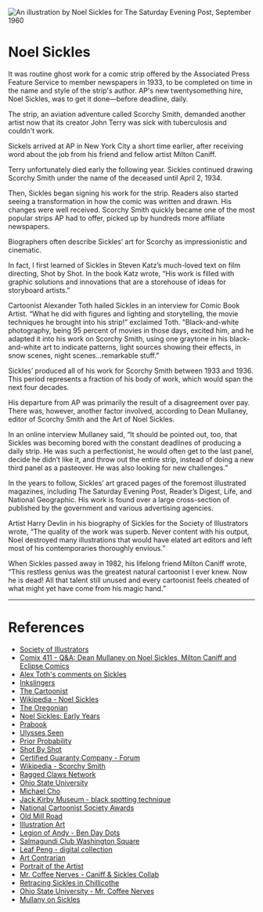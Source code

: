 ![An illustration by Noel Sickles for The Saturday Evening Post, September 1960](https://live.staticflickr.com/43/80277554_b091bab2a7_h.jpg)

# Noel Sickles

It was routine ghost work for a comic strip offered by the Associated
Press Feature Service to member newspapers in 1933, to be completed on time in
the name and style of the strip's author. AP's new twentysomething hire, Noel
Sickles, was to get it done—before deadline, daily.

The strip, an aviation adventure called Scorchy Smith,
demanded another artist now that its creator John Terry was sick with
tuberculosis and couldn't work.

Sickels arrived at AP in New York City a short time earlier, after receiving
word about the job from his friend and fellow artist Milton Caniff.

Terry unfortunately died early the following year. Sickles continued drawing
Scorchy Smith under the name of the deceased until April 2, 1934. 

Then, Sickles began signing his work for the strip. Readers also started seeing
a transformation in how the comic was written and drawn. His changes were well
received. Scorchy Smith quickly became one of the most popular strips AP had to
offer, picked up by hundreds more affiliate newspapers.

Biographers often describe Sickles’ art for Scorchy as impressionistic and
cinematic.

In fact, I first learned of Sickles in Steven Katz’s much-loved text on film
directing, Shot by Shot. In the book Katz wrote, “His work is filled with
graphic solutions and innovations that are a storehouse of ideas for storyboard
artists.”

Cartoonist Alexander Toth hailed Sickles in an interview for Comic Book Artist.
“What he did with figures and lighting and storytelling, the movie techniques
he brought into his strip!” exclaimed Toth. "Black-and-white photography, being
95 percent of movies in those days, excited him, and he adapted it into his
work on Scorchy Smith, using one graytone in his black-and-white art to
indicate patterns, light sources showing their effects, in snow scenes, night
scenes...remarkable stuff.”

Sickles’ produced all of his work for Scorchy Smith between 1933 and 1936. This
period represents a fraction of his body of work, which would span the next
four decades. 

His departure from AP was primarily the result of a disagreement over pay.
There was, however, another factor involved, according to Dean Mullaney, editor
of Scorchy Smith and the Art of Noel Sickles. 

In an online interview Mullaney said, “It should be pointed out, too, that
Sickles was becoming bored with the constant deadlines of producing a daily
strip. He was such a perfectionist, he would often get to the last panel,
decide he didn’t like it, and throw out the entire strip, instead of doing a
new third panel as a pasteover. He was also looking for new challenges.”

In the years to follow, Sickles’ art graced pages of the foremost illustrated
magazines, including The Saturday Evening Post, Reader’s Digest, Life, and
National Geographic. His work is found over a large cross-section of published
by the government and various advertising agencies.

Artist Harry Devlin in his biography of Sickles for the Society of Illustrators
wrote, “The quality of the work was superb. Never content with his output, Noel
destroyed many illustrations that would have elated art editors and left most
of his contemporaries thoroughly envious.”

When Sickles passed away in 1982, his lifelong friend Milton Caniff wrote,
“This restless genius was the greatest natural cartoonist I ever knew. Now he
is dead! All that talent still unused and every cartoonist feels cheated of
what might yet have come from his magic hand.”

---

# References

- [Society of Illustrators](https://societyillustrators.org/award-winners/noel-sickles/)
- [Comix 411 - Q&A: Dean Mullaney on Noel Sickles, Milton Caniff and Eclipse Comics](http://www.gearlive.com/comics/article/q308-qa-dean-mullaney-on-noel-sickles-milton-caniff-and-eclipse-comics/)
- [Alex Toth's comments on Sickles](https://www.twomorrows.com/comicbookartist/articles/11toth.html)
- [Inkslingers](https://inkslingers.ink/2022/03/24/noel-sickles-buds-meaco-comics/)
- [The Cartoonist](http://www.thecartoonists.ca/Index_files/2013pages/TC%20-%20Noel%20Sickles.htm)
- [Wikipedia - Noel Sickles](https://en.wikipedia.org/wiki/Noel_Sickles)
- [The Oregonian](https://www.oregonlive.com/steveduin/2008/09/the_art_of_noel_sickles.html)
- [Noel Sickles: Early Years](https://todaysinspiration.blogspot.com/2008/08/noel-sickles-early-years.html)
- [Prabook](https://prabook.com/web/noel.sickles/2107054)
- [Ulysses Seen](https://web.sas.upenn.edu/ulyssesseen/2009/10/20/scorchy-smith-and-the-art-of-noel-sickles/)
- [Prior Probability](https://priorprobability.com/2019/03/02/the-old-man-and-noel-sickles/)
- [Shot By Shot](https://mwp.com/product/film-directing-shot-shot-25th-anniversary-edition-visualizing-concept-screen/)
- [Certified Guaranty Company - Forum](https://boards.cgccomics.com/topic/478282-supercool-atomic-age-comic-book-and-record-set-by-noel-sickles/)
- [Wikipedia - Scorchy Smith](https://en.wikipedia.org/wiki/Scorchy_Smith)
- [Ragged Claws Network](https://raggedclaws.com/category/noel-sickles/)
- [Ohio State University](http://ead.ohiolink.edu/xtf-ead/view?docId=ead/OhCoUCR0001.xml;toc.depth=1)
- [Michael Cho](https://chodrawings.blogspot.com/2007/03/my-favourite-cartoonists-part-2-noel.html)
- [Jack Kirby Museum - black spotting technique](https://kirbymuseum.org/blogs/effect/jackmagic/)
- [National Cartoonist Society Awards](https://www.nationalcartoonists.com/awards/division-awards/)
- [Old Mill Road](https://nyacknewsandviews.com/blog/2019/06/nyack-sketch-log-protecting-our-watering-hole-near-old-mill-road/)
- [Illustration Art](https://illustrationart.blogspot.com/2006/08/ahhhhhhh-noel-sickles.html)
- [Legion of Andy - Ben Day Dots](https://legionofandy.com/2016/08/26/ben-day-dots-part-8-1930s-to-1950s-the-golden-age-of-comics/)
- [Salmagundi Club Washington Square](https://salmagundi.org/noel-douglas-sickles-1910-1982-ra-1982-washington-square-new-york-ca-1936/)
- [Leaf Peng - digital collection](https://www.flickr.com/photos/leifpeng/albums/1715866/)
- [Art Contrarian](https://artcontrarian.blogspot.com/2020/05/noel-sickles-imagined-war-scenes.html)
- [Portrait of the Artist](https://wcgcomics.blogspot.com/2008/09/scorchy-smith-and-art-of-noel-sickles.html)
- [Mr. Coffee Nerves - Caniff & Sickles Collab](https://matttauber.blogspot.com/2010/08/mr-coffee-nerves.html)
- [Retracing Sickles in Chillicothe](https://matttauber.blogspot.com/2009/03/noel-sickles-chillicothe.html)
- [Ohio State University - Mr. Coffee Nerves](https://library.osu.edu/site/cartoons/2012/08/03/found-in-the-collection-mr-coffee-nerves/)
- [Mullany on Sickles](https://www.dailycartoonist.com/index.php/2009/01/13/mullaney-talks-about-noel-sickles-milton-caniff/)
